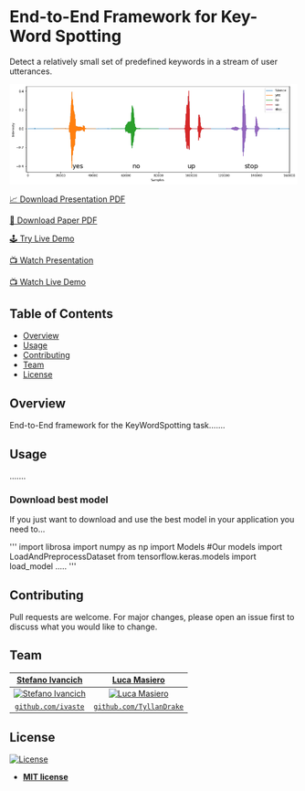 # End-to-End Framework for Key-Word Spotting
Detect a relatively small set of predefined keywords in a stream of user utterances.


<!-- ADD GIF demonstartion -->
![KeyWordSpotting](https://github.com/ivaste/KeyWordSpotting/blob/master/ReadmeImage.png)


[📈 Download Presentation PDF](https://github.com/ivaste/KeyWordSpotting/blob/master/Presentation/Presentation.pdf)

[📄 Download Paper PDF](https://github.com/ivaste/KeyWordSpotting/blob/master/Paper/Key%20Word%20Spotting.pdf)

[🕹️ Try Live Demo](https://github.com/ivaste/KeyWordSpotting/blob/master/LiveDemo.ipynb)

[📺 Watch Presentation]()

[📺 Watch Live Demo]()


## Table of Contents
- [Overview](#overview)
- [Usage](#usage)
- [Contributing](#contributing)
- [Team](#team)
- [License](#license)

## Overview
End-to-End framework for the KeyWordSpotting task.......

## Usage
.......

### Download best model
If you just want to download and use the best model in your application you need to...

'''
import librosa
import numpy as np
import Models #Our models
import LoadAndPreprocessDataset
from tensorflow.keras.models import load_model
.....
'''

## Contributing
Pull requests are welcome. For major changes, please open an issue first to discuss what you would like to change.

## Team
| <a href="https://stefanoivancich.com" target="_blank">**Stefano Ivancich**</a> | <a href="https://github.com/TyllanDrake" target="_blank">**Luca Masiero**</a> |
| :---: |:---:|
| [![Stefano Ivancich](https://avatars1.githubusercontent.com/u/36710626?s=200&v=4)](https://stefanoivancich.com)    | [![Luca Masiero](https://avatars1.githubusercontent.com/u/48916928?s=200&v=4?s=200)](https://github.com/TyllanDrake) |
| <a href="https://github.com/ivaste" target="_blank">`github.com/ivaste`</a> | <a href="https://github.com/TyllanDrake" target="_blank">`github.com/TyllanDrake`</a> |


## License
[![License](http://img.shields.io/:license-mit-blue.svg?style=flat-square)](http://badges.mit-license.org)

- **[MIT license](http://opensource.org/licenses/mit-license.php)**
